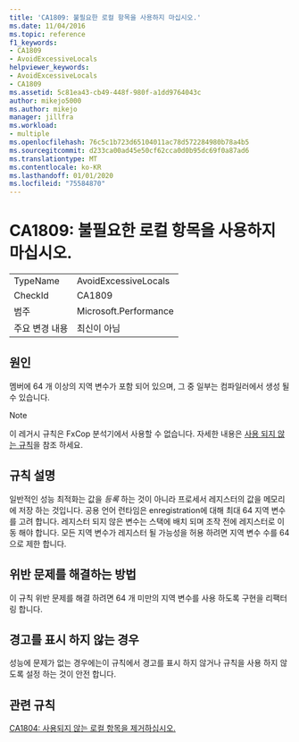 ```yaml
---
title: 'CA1809: 불필요한 로컬 항목을 사용하지 마십시오.'
ms.date: 11/04/2016
ms.topic: reference
f1_keywords:
- CA1809
- AvoidExcessiveLocals
helpviewer_keywords:
- AvoidExcessiveLocals
- CA1809
ms.assetid: 5c81ea43-cb49-448f-980f-a1dd9764043c
author: mikejo5000
ms.author: mikejo
manager: jillfra
ms.workload:
- multiple
ms.openlocfilehash: 76c5c1b723d65104011ac78d572284980b78a4b5
ms.sourcegitcommit: d233ca00ad45e50cf62cca0d0b95dc69f0a87ad6
ms.translationtype: MT
ms.contentlocale: ko-KR
ms.lasthandoff: 01/01/2020
ms.locfileid: "75584870"
---
```

# <a name="ca1809-avoid-excessive-locals"></a>CA1809: 불필요한 로컬 항목을 사용하지 마십시오.

|||
|-|-|
|TypeName|AvoidExcessiveLocals|
|CheckId|CA1809|
|범주|Microsoft.Performance|
|주요 변경 내용|최신이 아님|

## <a name="cause"></a>원인
멤버에 64 개 이상의 지역 변수가 포함 되어 있으며, 그 중 일부는 컴파일러에서 생성 될 수 있습니다.

> [!NOTE]
> 이 레거시 규칙은 FxCop 분석기에서 사용할 수 없습니다. 자세한 내용은 [사용 되지 않는 규칙](fxcop-rule-port-status.md#deprecated-rules)을 참조 하세요.

## <a name="rule-description"></a>규칙 설명
일반적인 성능 최적화는 값을 *등록* 하는 것이 아니라 프로세서 레지스터의 값을 메모리에 저장 하는 것입니다. 공용 언어 런타임은 enregistration에 대해 최대 64 지역 변수를 고려 합니다. 레지스터 되지 않은 변수는 스택에 배치 되며 조작 전에 레지스터로 이동 해야 합니다. 모든 지역 변수가 레지스터 될 가능성을 허용 하려면 지역 변수 수를 64으로 제한 합니다.

## <a name="how-to-fix-violations"></a>위반 문제를 해결하는 방법
이 규칙 위반 문제를 해결 하려면 64 개 미만의 지역 변수를 사용 하도록 구현을 리팩터링 합니다.

## <a name="when-to-suppress-warnings"></a>경고를 표시 하지 않는 경우
성능에 문제가 없는 경우에는이 규칙에서 경고를 표시 하지 않거나 규칙을 사용 하지 않도록 설정 하는 것이 안전 합니다.

## <a name="related-rules"></a>관련 규칙
[CA1804: 사용되지 않는 로컬 항목을 제거하십시오.](../code-quality/ca1804.md)
